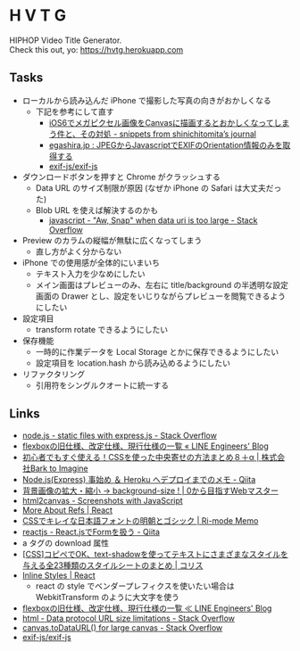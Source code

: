 # H V T G

HIPHOP Video Title Generator.  
Check this out, yo: https://hvtg.herokuapp.com

## Tasks

* ローカルから読み込んだ iPhone で撮影した写真の向きがおかしくなる
  * 下記を参考にして直す
    * [iOS6でメガピクセル画像をCanvasに描画するとおかしくなってしまう件と、その対処 - snippets from shinichitomita’s journal](http://d.hatena.ne.jp/shinichitomita/20120927/1348726674)
    * [egashira.jp : JPEGからJavascriptでEXIFのOrientation情報のみを取得する](http://www.egashira.jp/2013/03/obtain-orientation-from-jpeg-exif)
    * [exif-js/exif-js](https://github.com/exif-js/exif-js)
* ダウンロードボタンを押すと Chrome がクラッシュする
  * Data URL のサイズ制限が原因 (なぜか iPhone の Safari は大丈夫だった)
  * Blob URL を使えば解決するのかも 
    * [javascript - "Aw, Snap" when data uri is too large - Stack Overflow](http://stackoverflow.com/questions/16761927/aw-snap-when-data-uri-is-too-large)
* Preview のカラムの縦幅が無駄に広くなってしまう
  * 直し方がよく分からない
* iPhone での使用感が全体的にいまいち
  * テキスト入力を少なめにしたい
  * メイン画面はプレビューのみ、左右に title/background の半透明な設定画面の Drawer とし、設定をいじりながらプレビューを閲覧できるようにしたい
* 設定項目
  * transform rotate できるようにしたい
* 保存機能
  * 一時的に作業データを Local Storage とかに保存できるようにしたい
  * 設定項目を location.hash から読み込めるようにしたい
* リファクタリング
  * 引用符をシングルクオートに統一する

## Links

* [node.js - static files with express.js - Stack Overflow](http://stackoverflow.com/questions/10434001/static-files-with-express-js)
* [flexboxの旧仕様、改定仕様、現行仕様の一覧 « LINE Engineers' Blog](http://developers.linecorp.com/blog/?p=2479)
* [初心者でもすぐ使える！CSSを使った中央寄せの方法まとめ８＋α | 株式会社Bark to Imagine](http://barktoimagine.com/web/css/1653)
* [Node.js(Express) 事始め ＆ Heroku へデプロイまでのメモ - Qiita](http://qiita.com/hkusu/items/e46de8c446840c50aefe)
* [背景画像の拡大・縮小 → background-size ! | 0から目指すWebマスター](http://www.allinthemind.biz/markup/css/background-size.html)
* [html2canvas - Screenshots with JavaScript](http://html2canvas.hertzen.com/)
* [More About Refs | React](https://facebook.github.io/react/docs/more-about-refs.html)
* [CSSでキレイな日本語フォントの明朝とゴシック | Ri-mode Memo](http://ri-mode.com/memo/2013/11/08/japanese_font_family/)
* [reactjs - React.jsでFormを扱う - Qiita](http://qiita.com/koba04/items/40cc217ab925ef651113)
* a タグの download 属性
* [[CSS]コピペでOK、text-shadowを使ってテキストにさまざまなスタイルを与える全23種類のスタイルシートのまとめ | コリス](http://coliss.com/articles/build-websites/operation/css/css-text-shadow-comilation-by-boltaway.html)
* [Inline Styles | React](https://facebook.github.io/react/tips/inline-styles.html "Inline Styles | React")
  * react の style でベンダープレフィクスを使いたい場合は WebkitTransform のように大文字を使う
* [flexboxの旧仕様、改定仕様、現行仕様の一覧 ≪ LINE Engineers' Blog](http://developers.linecorp.com/blog/?p=2479 "flexboxの旧仕様、改定仕様、現行仕様の一覧 ≪ LINE Engineers' Blog")
* [html - Data protocol URL size limitations - Stack Overflow](http://stackoverflow.com/questions/695151/data-protocol-url-size-limitations)
* [canvas.toDataURL() for large canvas - Stack Overflow](http://stackoverflow.com/questions/16156402/canvas-todataurl-for-large-canvas)
* [exif-js/exif-js](https://github.com/exif-js/exif-js)
